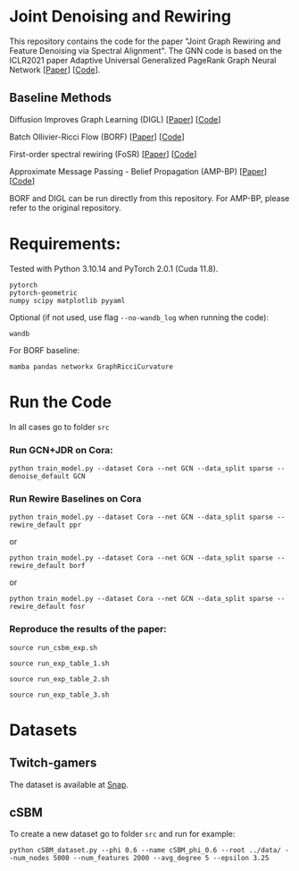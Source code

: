 # Joint Denoising and Rewiring

This repository contains the code for the paper "Joint Graph Rewiring and Feature Denoising via Spectral Alignment".
The GNN code is based on the ICLR2021 paper Adaptive Universal Generalized PageRank Graph Neural Network [[Paper](https://openreview.net/forum?id=n6jl7fLxrP)] [[Code](https://github.com/jianhao2016/GPRGNN)].


## Baseline Methods
Diffusion Improves Graph Learning (DIGL) [[Paper](https://proceedings.neurips.cc/paper/2019/hash/23c894276a2c5a16470e6a31f4618d73-Abstract.html)] [[Code](https://github.com/gasteigerjo/gdc)]

Batch Ollivier-Ricci Flow (BORF) [[Paper](https://proceedings.mlr.press/v202/nguyen23c.html)] [[Code](https://github.com/Fsoft-AIC/Batch-Ollivier-Ricci-Flow/tree/main)]

First-order spectral rewiring (FoSR) [[Paper](https://openreview.net/forum?id=3YjQfCLdrzz)] [[Code](https://github.com/kedar2/FoSR)]

Approximate Message Passing - Belief Propagation (AMP-BP) [[Paper](https://openreview.net/forum?id=Pe6hldOUkw)] [[Code](https://gitlab.epfl.ch/spoc-idephics/csbm)]

BORF and DIGL can be run directly from this repository. For AMP-BP, please refer to the original repository.
# Requirements:
Tested with Python 3.10.14 and PyTorch 2.0.1 (Cuda 11.8).
```
pytorch
pytorch-geometric
numpy scipy matplotlib pyyaml
```
Optional (if not used, use flag `--no-wandb_log` when running the code):
```
wandb
```
For BORF baseline:
```
mamba pandas networkx GraphRicciCurvature
```

# Run the Code
In all cases go to folder `src`
### Run GCN+JDR on Cora:

```
python train_model.py --dataset Cora --net GCN --data_split sparse --denoise_default GCN 
```

### Run Rewire Baselines on Cora
```
python train_model.py --dataset Cora --net GCN --data_split sparse --rewire_default ppr 
```
or
```
python train_model.py --dataset Cora --net GCN --data_split sparse --rewire_default borf 
```
or
```
python train_model.py --dataset Cora --net GCN --data_split sparse --rewire_default fosr 
```
### Reproduce the results of the paper:
```
source run_csbm_exp.sh
```
```
source run_exp_table_1.sh
```
```
source run_exp_table_2.sh
```
```
source run_exp_table_3.sh
```

# Datasets

## Twitch-gamers
The dataset is available at [Snap](http://snap.stanford.edu/data/twitch_gamers.html). 

## cSBM
To create a new dataset go to folder `src` and run for example:
```
python cSBM_dataset.py --phi 0.6 --name cSBM_phi_0.6 --root ../data/ --num_nodes 5000 --num_features 2000 --avg_degree 5 --epsilon 3.25
```






